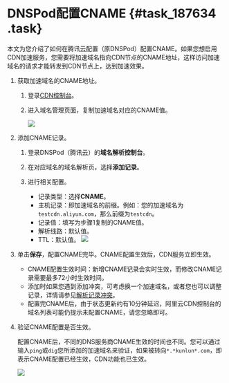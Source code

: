 # DNSPod配置CNAME {#task_187634 .task}

本文为您介绍了如何在腾讯云配置（原DNSPod）配置CNAME。如果您想启用CDN加速服务，您需要将加速域名指向CDN节点的CNAME地址，这样访问加速域名的请求才能转发到CDN节点上，达到加速效果。

1.  获取加速域名的CNAME地址。 
    1.  登录[CDN控制台](https://cdn.console.aliyun.com)。
    2.  进入域名管理页面，复制加速域名对应的CNAME值。 

        ![](http://static-aliyun-doc.oss-cn-hangzhou.aliyuncs.com/assets/img/5113/155866892245282_zh-CN.png)

2.  添加CNAME记录。 
    1.  登录DNSPod（腾讯云）的**域名解析控制台**。
    2.  在对应域名的域名解析页，选择**添加记录**。
    3.  进行相关配置。 

        -   记录类型：选择**CNAME**。
        -   主机记录：即加速域名的前缀。例如：您的加速域名为`testcdn.aliyun.com`，那么前缀为`testcdn`。
        -   记录值：填写为步骤1复制的CNAME值。
        -   解析线路：默认值。
        -   TTL：默认值。
        ![](http://static-aliyun-doc.oss-cn-hangzhou.aliyuncs.com/assets/img/5114/155866892245300_zh-CN.png)

3.  单击**保存**，配置CNAME完毕。CNAME配置生效后，CDN服务立即生效。 
    -   CNAME配置生效时间：新增CNAME记录会实时生效，而修改CNAME记录需要最多72小时生效时间。
    -   添加时如果您遇到添加冲突，可考虑换一个加速域名，或者您也可以调整记录，详情请参见[解析记录冲突](https://help.aliyun.com/knowledge_detail/39787.html)。
    -   配置完CNAME后，由于状态更新约有10分钟延迟，阿里云CDN控制台的域名列表可能仍提示未配置CNAME，请您忽略即可。
4.  验证CNAME配置是否生效。 

    配置CNAME后，不同的DNS服务商CNAME生效的时间也不同。您可以通过输入`ping`或`dig`您所添加的加速域名来验证，如果被转向`*.*kunlun*.com`，即表示CNAME配置已经生效，CDN功能也已生效。

    ![](http://static-aliyun-doc.oss-cn-hangzhou.aliyuncs.com/assets/img/5114/155866892245299_zh-CN.png)


